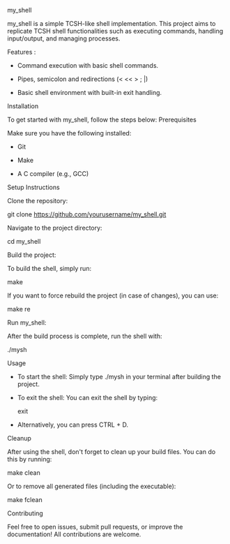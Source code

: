 my_shell

my_shell is a simple TCSH-like shell implementation. This project aims to replicate TCSH shell functionalities such as executing commands, handling input/output, and managing processes.

Features :

- Command execution with basic shell commands.

- Pipes, semicolon and redirections (< << > ; |)

- Basic shell environment with built-in exit handling.

Installation

To get started with my_shell, follow the steps below:
Prerequisites

Make sure you have the following installed:

-    Git

-    Make

 -   A C compiler (e.g., GCC)

Setup Instructions


Clone the repository:

git clone https://github.com/yourusername/my_shell.git


Navigate to the project directory:

cd my_shell


Build the project:

To build the shell, simply run:

make

If you want to force rebuild the project (in case of changes), you can use:

make re


Run my_shell:

After the build process is complete, run the shell with:

./mysh

Usage

-    To start the shell:
    Simply type ./mysh in your terminal after building the project.

-    To exit the shell: You can exit the shell by typing:

      exit

-    Alternatively, you can press CTRL + D.


Cleanup

After using the shell, don't forget to clean up your build files. You can do this by running:

make clean

Or to remove all generated files (including the executable):

make fclean

Contributing

Feel free to open issues, submit pull requests, or improve the documentation! All contributions are welcome.
